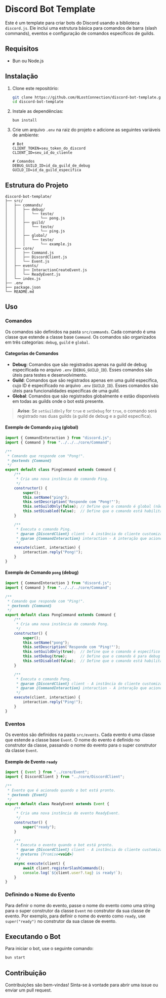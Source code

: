 # Discord Bot Template

Este é um template para criar bots do Discord usando a biblioteca `discord.js`. Ele inclui uma estrutura básica para comandos de barra (slash commands), eventos e configuração de comandos específicos de guilds.

## Requisitos

- Bun ou Node.js

## Instalação

1. Clone este repositório:

   ```bash
   git clone https://github.com/0LostConnection/discord-bot-template.git
   cd discord-bot-template
   ```

2. Instale as dependências:

   ```bash
   bun install
   ```

3. Crie um arquivo `.env` na raiz do projeto e adicione as seguintes variáveis de ambiente:

   ```env
   # Bot
   CLIENT_TOKEN=seu_token_do_discord
   CLIENT_ID=seu_id_do_cliente
   
   # Comandos
   DEBUG_GUILD_ID=id_da_guild_de_debug
   GUILD_ID=id_da_guild_especifica
   ```

## Estrutura do Projeto

```plaintext
discord-bot-template/
├── src/
│   ├── commands/
│   │   ├── debug/
│   │   │   └── teste/
│   │   │       └── pong.js
│   │   ├── guild/
│   │   │   └── teste/
│   │   │       └── ping.js
│   │   ├── global/
│   │   │   └── teste/
│   │   │       └── example.js
│   ├── core/
│   │   ├── Command.js
│   │   ├── DiscordClient.js
│   │   └── Event.js
│   ├── events/
│   │   ├── InteractionCreateEvent.js
│   │   └── ReadyEvent.js
│   └── index.js
├── .env
├── package.json
└── README.md
```

## Uso

### Comandos

Os comandos são definidos na pasta `src/commands`. Cada comando é uma classe que estende a classe base `Command`. Os comandos são organizados em três categorias: `debug`, `guild` e `global`.

#### Categorias de Comandos

- **Debug**: Comandos que são registrados apenas na guild de debug especificada no arquivo `.env` (`DEBUG_GUILD_ID`). Esses comandos são úteis para testes e desenvolvimento.
- **Guild**: Comandos que são registrados apenas em uma guild específica, cujo ID é especificado no arquivo `.env` (`GUILD_ID`). Esses comandos são úteis para funcionalidades específicas de uma guild.
- **Global**: Comandos que são registrados globalmente e estão disponíveis em todas as guilds onde o bot está presente.

> **Aviso**: Se `setGuildOnly` for `true` e `setDebug` for `true`, o comando será registrado nas duas guilds (a guild de debug e a guild específica).

#### Exemplo de Comando `ping` (global)

```js
import { CommandInteraction } from "discord.js";
import { Command } from "../../../core/Command";

/**
 * Comando que responde com "Pong!".
 * @extends {Command}
 */
export default class PingCommand extends Command {
    /**
     * Cria uma nova instância do comando Ping.
     */
    constructor() {
        super();
        this.setName("ping");
        this.setDescription('Responde com "Pong!"');
        this.setGuildOnly(false); // Define que o comando é global (não específico de uma guild)
        this.setDisabled(false);  // Define que o comando está habilitado
    }

    /**
     * Executa o comando Ping.
     * @param {DiscordClient} client - A instância do cliente customizado do Discord.
     * @param {CommandInteraction} interaction - A interação que acionou o comando.
     */
    execute(client, interaction) {
        interaction.reply("Pong!");
    }
}
```

#### Exemplo de Comando `pong` (debug)

```js
import { CommandInteraction } from "discord.js";
import { Command } from "../../../core/Command";

/**
 * Comando que responde com "Ping!".
 * @extends {Command}
 */
export default class PongCommand extends Command {
    /**
     * Cria uma nova instância do comando Pong.
     */
    constructor() {
        super();
        this.setName("pong");
        this.setDescription('Responde com "Ping!"');
        this.setGuildOnly(true);  // Define que o comando é específico de uma guild
        this.setDebug(true);      // Define que o comando é para debug
        this.setDisabled(false);  // Define que o comando está habilitado
    }

    /**
     * Executa o comando Pong.
     * @param {DiscordClient} client - A instância do cliente customizado do Discord.
     * @param {CommandInteraction} interaction - A interação que acionou o comando.
     */
    execute(client, interaction) {
        interaction.reply("Ping!");
    }
}
```

### Eventos

Os eventos são definidos na pasta `src/events`. Cada evento é uma classe que estende a classe base `Event`. O nome do evento é definido no construtor da classe, passando o nome do evento para o super construtor da classe `Event`.

#### Exemplo de Evento `ready`

```js
import { Event } from "../core/Event";
import { DiscordClient } from "../core/DiscordClient";

/**
 * Evento que é acionado quando o bot está pronto.
 * @extends {Event}
 */
export default class ReadyEvent extends Event {
    /**
     * Cria uma nova instância do evento ReadyEvent.
     */
    constructor() {
        super("ready");
    }

    /**
     * Executa o evento quando o bot está pronto.
     * @param {DiscordClient} client - A instância do cliente customizado do Discord.
     * @returns {Promise<void>}
     */
    async execute(client) {
        await client.registerSlashCommands();
        console.log(`${client.user?.tag} is ready!`);
    }
}
```

### Definindo o Nome do Evento

Para definir o nome do evento, passe o nome do evento como uma string para o super construtor da classe `Event` no construtor da sua classe de evento. Por exemplo, para definir o nome do evento como `ready`, use `super("ready")` no construtor da sua classe de evento.

## Executando o Bot

Para iniciar o bot, use o seguinte comando:

```bash
bun start
```

## Contribuição

Contribuições são bem-vindas! Sinta-se à vontade para abrir uma issue ou enviar um pull request.